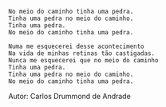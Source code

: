     No meio do caminho tinha uma pedra.
    Tinha uma pedra no meio do caminho.
    Tinha uma pedra.
    No meio do caminho tinha uma pedra.

    Numa me esquecerei desse acontecimento
    Na vida de minhas retinas tão castigadas.
    Nunca me esquecerei que no meio do caminho
    Tinha uma pedra.
    Tinha uma pedra no meio do caminho.
    No meio do caminho tinha uma pedra.

 Autor: Carlos Drummond de Andrade
